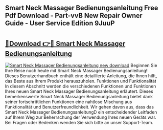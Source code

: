 ## Smart Neck Massager Bedienungsanleitung Free Pdf Download - Part-vvB New Repair Owner Guide - User Service Edition 9JuuP

# <h2><a href="http://df5mnu.blite.top/?on=Smart+Neck+Massager+Bedienungsanleitung">🔗Download 👉🔴 Smart Neck Massager Bedienungsanleitung</a></h2>

[![Smart Neck Massager Bedienungsanleitung new download](https://i.imgur.com/lujVjoI.png)](http://df5mnu.blite.top/?on=Smart+Neck+Massager+Bedienungsanleitung)
Beginnen Sie Ihre Reise noch heute mit Smart Neck Massager Bedienungsanleitung! Dieses Benutzerhandbuch enthält eine detaillierte Anleitung, die Ihnen hilft, das Beste aus Ihrem Produkt herauszuholen. Funktionen und Funktionalität In diesem Abschnitt werden die verschiedenen Funktionen und Funktionen Ihres neuen Smart Neck Massager Bedienungsanleitung erläutert. Dieses bemerkenswerte Smart Neck Massager Bedienungsanleitung bietet dank seiner fortschrittlichen Funktionen eine nahtlose Mischung aus Funktionalität und Benutzerfreundlichkeit. Wir gehen davon aus, dass das Smart Neck Massager BedienungsanleitungD ein entscheidender Leitfaden auf Ihrem Weg zur Beherrschung der Verwendung Ihres neuen Geräts war. Bei Fragen oder Bedenken wenden Sie sich bitte an unser Support-Team.
